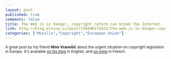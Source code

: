 ```yaml
---
layout: post
published: true
comments: false
title: The Web is in danger, copyright reform can break the Internet.
link: http://blog.elnino.si/post/150440175422/the-web-is-in-danger-copyright-reform-can-break
categories: ["Mozilla","Copyright","European Union"]
---
```

<small>A great post by my friend **Nino Vranešič** about the urgent situation on copyright legislation in Europe. It's available [on his blog](http://blog.elnino.si/post/150440175422/the-web-is-in-danger-copyright-reform-can-break) in English, and [on mine](/2016/09/15/eu-copyright-reform.html) in French.</small>